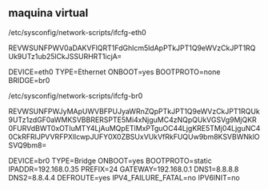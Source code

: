 



## maquina virtual

/etc/sysconfig/network-scripts/ifcfg-eth0

REVWSUNFPWV0aDAKVFlQRT1FdGhlcm5ldApPTkJPT1Q9eWVzCkJPT1RQUk9UTz1ub25lCkJSSURHRT1icjA=

DEVICE=eth0
TYPE=Ethernet
ONBOOT=yes
BOOTPROTO=none
BRIDGE=br0



/etc/sysconfig/network-scripts/ifcfg-br0

REVWSUNFPWJyMApUWVBFPUJyaWRnZQpPTkJPT1Q9eWVzCkJPT1RQUk9UTz1zdGF0aWMKSVBBRERSPTE5Mi4xNjguMC4zNQpQUkVGSVg9MjQKR0FURVdBWT0xOTIuMTY4LjAuMQpETlMxPTguOC44LjgKRE5TMj04LjguNC40CkRFRlJPVVRFPXllcwpJUFY0X0ZBSUxVUkVfRkFUQUw9bm8KSVBWNklOSVQ9bm8=

DEVICE=br0
TYPE=Bridge
ONBOOT=yes
BOOTPROTO=static
IPADDR=192.168.0.35
PREFIX=24
GATEWAY=192.168.0.1
DNS1=8.8.8.8
DNS2=8.8.4.4
DEFROUTE=yes
IPV4_FAILURE_FATAL=no
IPV6INIT=no